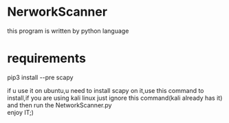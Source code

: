 # NerworkScanner
this program is written by python language<br/>

# requirements
  pip3 install --pre scapy
  
if u use it on ubuntu,u need to install scapy on it,use this command to install,if you are using kali linux just ignore this command(kali already has it)<br/>
and then run the NetworkScanner.py<br/>
enjoy IT;)
